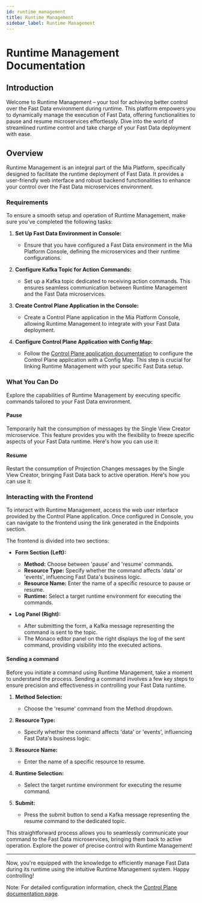 ```yaml
---
id: runtime_management
title: Runtime Management
sidebar_label: Runtime Management
---
```


# Runtime Management Documentation

## Introduction

Welcome to Runtime Management – your tool for achieving better control over the Fast Data environment during runtime. This platform empowers you to dynamically manage the execution of Fast Data, offering functionalities to pause and resume microservices effortlessly. Dive into the world of streamlined runtime control and take charge of your Fast Data deployment with ease.

## Overview

Runtime Management is an integral part of the Mia Platform, specifically designed to facilitate the runtime deployment of Fast Data. It provides a user-friendly web interface and robust backend functionalities to enhance your control over the Fast Data microservices environment.

### Requirements

To ensure a smooth setup and operation of Runtime Management, make sure you've completed the following tasks:

1. **Set Up Fast Data Environment in Console:**
   - Ensure that you have configured a Fast Data environment in the Mia Platform Console, defining the microservices and their runtime configurations.

2. **Configure Kafka Topic for Action Commands:**
   - Set up a Kafka topic dedicated to receiving action commands. This ensures seamless communication between Runtime Management and the Fast Data microservices.

3. **Create Control Plane Application in the Console:**
   - Create a Control Plane application in the Mia Platform Console, allowing Runtime Management to integrate with your Fast Data deployment.

4. **Configure Control Plane Application with Config Map:**
   - Follow the [Control Plane application documentation](#link-to-control-plane-app-docs) to configure the Control Plane application with a Config Map. This step is crucial for linking Runtime Management with your specific Fast Data setup.

### What You Can Do

Explore the capabilities of Runtime Management by executing specific commands tailored to your Fast Data environment.

#### Pause

Temporarily halt the consumption of messages by the Single View Creator microservice. This feature provides you with the flexibility to freeze specific aspects of your Fast Data runtime. Here's how you can use it:

#### Resume

Restart the consumption of Projection Changes messages by the Single View Creator, bringing Fast Data back to active operation. Here's how you can use it:

### Interacting with the Frontend

To interact with Runtime Management, access the web user interface provided by the Control Plane application. Once configured in Console, you can navigate to the frontend using the link generated in the Endpoints section.

The frontend is divided into two sections:

- **Form Section (Left):**
  - **Method:** Choose between 'pause' and 'resume' commands.
  - **Resource Type:** Specify whether the command affects 'data' or 'events', influencing Fast Data's business logic.
  - **Resource Name:** Enter the name of a specific resource to pause or resume.
  - **Runtime:** Select a target runtime environment for executing the commands.

- **Log Panel (Right):**
  - After submitting the form, a Kafka message representing the command is sent to the topic.
  - The Monaco editor panel on the right displays the log of the sent command, providing visibility into the executed actions.

#### Sending a command

Before you initiate a command using Runtime Management, take a moment to understand the process. Sending a command involves a few key steps to ensure precision and effectiveness in controlling your Fast Data runtime.

1. **Method Selection:**
   - Choose the 'resume' command from the Method dropdown.

2. **Resource Type:**
   - Specify whether the command affects 'data' or 'events', influencing Fast Data's business logic.

3. **Resource Name:**
   - Enter the name of a specific resource to resume.

4. **Runtime Selection:**
   - Select the target runtime environment for executing the resume command.

5. **Submit:**
   - Press the submit button to send a Kafka message representing the resume command to the dedicated topic.

This straightforward process allows you to seamlessly communicate your command to the Fast Data microservices, bringing them back to active operation. Explore the power of precise control with Runtime Management!

---

Now, you're equipped with the knowledge to efficiently manage Fast Data during its runtime using the intuitive Runtime Management system. Happy controlling!

Note: For detailed configuration information, check the [Control Plane documentation page](#link-to-control-plane-docs).
